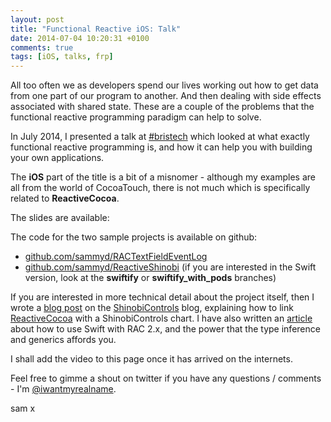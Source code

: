```yaml
---
layout: post
title: "Functional Reactive iOS: Talk"
date: 2014-07-04 10:20:31 +0100
comments: true
tags: [iOS, talks, frp]
---
```


All too often we as developers spend our lives working out how to get data from
one part of our program to another. And then dealing with side effects associated
with shared state. These are a couple of the problems that the functional
reactive programming paradigm can help to solve.

In July 2014, I presented a talk at [#bristech](http://briste.ch/) which looked
at what exactly functional reactive programming is, and how it can help you with
building your own applications.

<!-- more -->

The __iOS__ part of the title is a bit of a misnomer - although my examples are
all from the world of CocoaTouch, there is not much which is specifically related
to __ReactiveCocoa__.

The slides are available:

<script async class="speakerdeck-embed" data-id="7412d090e4fc0131e1bf4ab20097e045" data-ratio="1.77777777777778" src="//speakerdeck.com/assets/embed.js"></script>

The code for the two sample projects is available on github:

- [github.com/sammyd/RACTextFieldEventLog](https://github.com/sammyd/RACTextFieldEventLog)
- [github.com/sammyd/ReactiveShinobi](https://github.com/sammyd/ReactiveShinobi) (if you are interested in the Swift
  version, look at the __swiftify__ or __swiftify_with_pods__ branches)

If you are interested in more technical detail about the project itself, then I
wrote a [blog post](http://www.shinobicontrols.com/blog/posts/2014/06/24/reactiveshinobi-using-shinobicharts-with-reactivecocoa)
on the [ShinobiControls](http://www.shinobicontrols.com/) blog,
explaining how to link [ReactiveCocoa](https://github.com/ReactiveCocoa/ReactiveCocoa)
with a ShinobiControls chart. I have also written an [article](/blog/2014/07/02/reactivecocoa-2-dot-x-with-swift/)
about how to use Swift with RAC 2.x, and the power that the type inference and
generics affords you.

I shall add the video to this page once it has arrived on the internets.

Feel free to gimme a shout on twitter if you have any questions / comments - I'm
[@iwantmyrealname](https://twitter.com/iwantmyrealname).


sam
x
